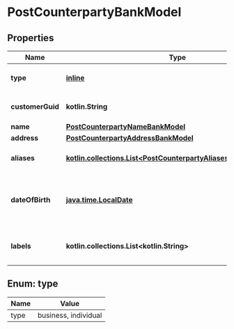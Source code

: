 
# PostCounterpartyBankModel

## Properties
Name | Type | Description | Notes
------------ | ------------- | ------------- | -------------
**type** | [**inline**](#Type) | The counterparty&#39;s type. | 
**customerGuid** | **kotlin.String** | The owning customer&#39;s identifier. |  [optional]
**name** | [**PostCounterpartyNameBankModel**](PostCounterpartyNameBankModel.md) |  |  [optional]
**address** | [**PostCounterpartyAddressBankModel**](PostCounterpartyAddressBankModel.md) |  |  [optional]
**aliases** | [**kotlin.collections.List&lt;PostCounterpartyAliasesInnerBankModel&gt;**](PostCounterpartyAliasesInnerBankModel.md) | The counterparty&#39;s aliases. |  [optional]
**dateOfBirth** | [**java.time.LocalDate**](java.time.LocalDate.md) | The counterparty&#39;s date of birth; optional for individual counterparties.. |  [optional]
**labels** | **kotlin.collections.List&lt;kotlin.String&gt;** | The labels associated with the counterparty. |  [optional]


<a name="Type"></a>
## Enum: type
Name | Value
---- | -----
type | business, individual



